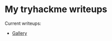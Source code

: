 # My tryhackme writeups

Current writeups: 
- <a href = "https://github.com/Batyoaron/thm-writeups/blob/main/gallery/writeup.md"> Gallery</a>

